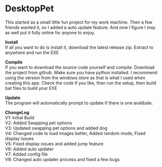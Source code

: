# DesktopPet

This started as a small little fun project for my work machine.
Then a few friends wanted it, so I added a auto update feature.
And now I figure I may as well put it fully online for anyone to enjoy.

**Install**<br>
If all you want to do is install it, download the latest release zip.
Extract to anywhere and run the EXE

**Compile**<br>
If you want to download the source code yourself and compile.
Download the project from github.
Make sure you have python installed.
I recommend using the version from the windows store as that is what I used when creating this app.
Check the code if you like, then run the setup, then build bat files to build your EXE

**Update**<br>
The program will automatically prompt to update if there is one avalibale.

**ChangeLog**<br>
V1: Initial Build<br>
V2: Added Swapping pet options<br>
V3: Updated swapping pet options and added dog<br>
V4: Changed code to load images better, Added random mode, Fixed display issues<br>
V5: Fixed display issues and added jump feature<br>
V6: Added auto updater<br>
V7: Added config file<br>
V8: Changed auto updater process and fixed a few bugs<br>

